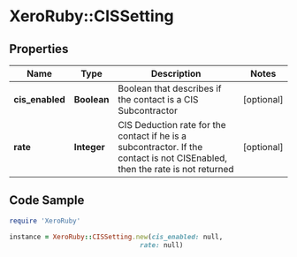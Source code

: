 # XeroRuby::CISSetting

## Properties

Name | Type | Description | Notes
------------ | ------------- | ------------- | -------------
**cis_enabled** | **Boolean** | Boolean that describes if the contact is a CIS Subcontractor | [optional] 
**rate** | **Integer** | CIS Deduction rate for the contact if he is a subcontractor. If the contact is not CISEnabled, then the rate is not returned | [optional] 

## Code Sample

```ruby
require 'XeroRuby'

instance = XeroRuby::CISSetting.new(cis_enabled: null,
                                 rate: null)
```


